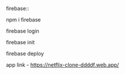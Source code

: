 firebase::

npm i firebase

firebase login

firebase init

firebase deploy

app link - https://netflix-clone-ddddf.web.app/
